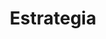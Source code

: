 ---
title: Estrategia
categoria: true
subcategorias:
  - Revoluçom
  - Cibercomunismo
  - Filosofía marxista
  - A revolución rusa
---